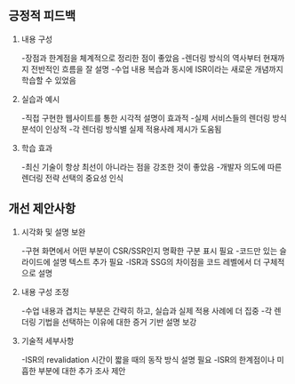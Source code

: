 ## 긍정적 피드백

1. 내용 구성

    -장점과 한계점을 체계적으로 정리한 점이 좋았음
    -렌더링 방식의 역사부터 현재까지 전반적인 흐름을 잘 설명
    -수업 내용 복습과 동시에 ISR이라는 새로운 개념까지 학습할 수 있었음

2. 실습과 예시

    -직접 구현한 웹사이트를 통한 시각적 설명이 효과적
    -실제 서비스들의 렌더링 방식 분석이 인상적
    -각 렌더링 방식별 실제 적용사례 제시가 도움됨

3. 학습 효과

    -최신 기술이 항상 최선이 아니라는 점을 강조한 것이 좋았음
    -개발자 의도에 따른 렌더링 전략 선택의 중요성 인식

## 개선 제안사항

1. 시각화 및 설명 보완

    -구현 화면에서 어떤 부분이 CSR/SSR인지 명확한 구분 표시 필요
    -코드만 있는 슬라이드에 설명 텍스트 추가 필요
    -ISR과 SSG의 차이점을 코드 레벨에서 더 구체적으로 설명

2. 내용 구성 조정

    -수업 내용과 겹치는 부분은 간략히 하고, 실습과 실제 적용 사례에 더 집중
    -각 렌더링 기법을 선택하는 이유에 대한 증거 기반 설명 보강

3. 기술적 세부사항

    -ISR의 revalidation 시간이 짧을 때의 동작 방식 설명 필요
    -ISR의 한계점이나 미흡한 부분에 대한 추가 조사 제안